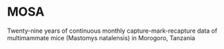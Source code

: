 # MOSA
Twenty-nine years of continuous monthly capture-mark-recapture data of multimammate mice (Mastomys natalensis) in Morogoro, Tanzania
